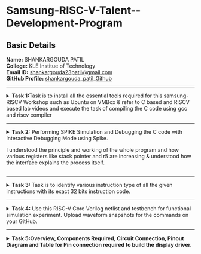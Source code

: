 # Samsung-RISC-V-Talent--Development-Program
##  Basic Details

**Name:** SHANKARGOUDA PATIL  
**College:** KLE Institue of Technology  
**Email ID:** shankargouda23patil@gmail.com  
**GitHub Profile:** [shankargouda_patil_Github](https://github.com/shankargoudap/Samsung-RISC-V-Talent--Development-Program)  

----------------------------------------------------------------------------------------------------------------

<details>
<summary><b>Task 1:</b>Task is to install all the essential tools required for this samsung-RISCV  Workshop such as Ubuntu on VMBox & refer to C based and RISCV based lab videos and execute the task of compiling the C code using gcc and riscv compiler</summary><br>

### Install Ubuntu 20.04 LTS on Oracle Virtual Machine Box

Firstly, I have downloaded the virtual box from the links provided to us and
loaded a linux version with image dock file sent  
![Ubuntu and VMBox Installation](https://github.com/shankargoudap/Samsung-RISC-V-Talent--Development-Program/blob/main/task1/virtual_machine_installed.png)

### C Language based LAB
I have successfully run the virtual machine and compiled the tasks.

Initial task is:-

### write a program to compile the sum of first 5 natural numbers in c:

we have written the code sum of 1st 5 numbers in leafpad as shown below.

```
gcc sum_1ton.c

./a.out
```

this code will be run in terminal to get output as 15 for 1st 5 numbers as shown below :


![image](https://github.com/shankargoudap/Samsung-RISC-V-Talent--Development-Program/blob/main/task1/C%20Code%20compiled%20on%20gcc%20Compiler.png)

### RISCV based LAB

1. Using the cat command, the entire C code will be displayed on the terminal.
   
![image](https://github.com/shankargoudap/Samsung-RISC-V-Talent--Development-Program/blob/main/task1/cat%20Command.png)

2. A program is run to obtain risc-v version of the code previously written in c:

  	 ```
	riscv64-unknown-elf-gcc -O1 -mabi=lp64 -march=rv64i -o sum_1ton.o sum_1ton.c
	```

![image](https://github.com/shankargoudap/Samsung-RISC-V-Talent--Development-Program/blob/main/task1/RISCV_C_CODE_O1.png)


3. As the whole version of above code looks lengthier we have used below code to make it shorter
	
 	```
	riscv64 -unknown-elf-objdump -d sum1ton.o | less
	```
 
& we have obtained the required main part to compare the execution in assembly language as shown below :

	
 
![image](https://github.com/shankargoudap/Samsung-RISC-V-Talent--Development-Program/blob/main/task1/Objdump%20using%20-O1%20format.png)

4. Open the same terminal and run the given command:
 
 	```
	riscv64-unknown-elf-gcc -Ofast -mabi=lp64 -march=rv64i -o sum_1ton.o sum_1ton.c
	``` 


![image](https://github.com/shankargoudap/Samsung-RISC-V-Talent--Development-Program/blob/main/task1/RISCV_CODE_Ofast.png)

5. As the whole version of above code looks lengthier as earlier we have used below code to make it shorter
	
 	```
	riscv64 -unknown-elf-objdump -d sum1ton.o | less
	```
 
& we have obtained the required main part to compare the execution in assembly language as shown below :



![image](https://github.com/shankargoudap/Samsung-RISC-V-Talent--Development-Program/blob/main/task1/Objdump%20using%20-Ofast%20format.png)

### End of 1st task
</details>

------------------------------------------------------------------------------------------------------------------

<details>
<summary><b>Task 2:</b> Performing SPIKE Simulation and Debugging the C code with Interactive Debugging Mode using Spike.
	
I understood the principle and working of the whole program and how various registers like stack pointer and r5 are increasing & understood how the interface explains the process itself.
</summary> 

### What is SPIKE in RISCV?
* Spike is a free, open-source C++ simulator for the RISC-V ISA that models a RISC-V core and cache system. It can be used to run programs and a Linux kernel, and can be a starting point for running software on a RISC-V target.

### Testing the SPIKE Simulator for sum1ton.c
**spike_O1_objdump**

* Here we are compare both of the compiler that must display the same output on the terminal.
* after that we are gona debug the sum1ton.c of **-O1_format** using SPIKE simulator

![image](https://github.com/shankargoudap/Samsung-RISC-V-Talent--Development-Program/blob/main/task2/spike_O1_objdump_for_sum1ton.png)

* In the above picture registor a0 earlier has value 21000 in hex decimal.
* After running the registor a0 became 21180 in hexa decimal.
* * Because there has +384 in decimal,so after calculation it gives the above value 

**Spike_Ofast_objdump**

* Here also goes the same we compare both of the compiler that must display the same output on the terminal.
* after that we are gona debug the sum1ton.c of **-Ofast_format** using SPIKE simulator



![image](https://github.com/shankargoudap/Samsung-RISC-V-Talent--Development-Program/blob/main/task2/spike_Ofast_objdump_for_sum1ton.png)

* In the above picture registor sp earlier has value 3ffffffb50 in hex decimal.
* After running the registor a0 became 3ffffffb40 in hexa decimal.
* Because there has -16 in decimal,so after calculation it gives the above value.

### Multiplication of first n natural numbers (C program):

**Here i have used n value as 7**

![image](https://github.com/shankargoudap/Samsung-RISC-V-Talent--Development-Program/blob/main/task2/c_code_for_mult_on_gcc_Compiler.png)

**riscv_objdump_O1_format**

* we have obtained the required main part to compare the execution in assembly language as shown below :

![image](https://github.com/shankargoudap/Samsung-RISC-V-Talent--Development-Program/blob/main/task2/Objdump_using%20-O1_format_for_mult.png)

**riscv_objdump_Ofast_format**

* we have obtained the required main part to compare the execution in assembly language as shown below :

![image](https://github.com/shankargoudap/Samsung-RISC-V-Talent--Development-Program/blob/main/task2/Objdump_using%20-Ofast_format_for_mult.png)


### Testing the SPIKE Simulator for new c program i.e mult1ton.c
**spike_O1_objdump**

* Here we are compare both of the compiler that must display the same output on the terminal.
* after that we are gona debug the sum1ton.c of **-O1_format** using SPIKE simulator

![image](https://github.com/shankargoudap/Samsung-RISC-V-Talent--Development-Program/blob/main/task2/spike_O1_objdump_for_mult1ton.png)

* In the above picture registor a2 earlier has value 1000 in hex decimal.
* After running the registor a2 became 13b0 in hexa decimal.
* Because there has +944 in decimal,so after calculation it gives the above value. 

**Spike_Ofast_objdump**

* Here also goes the same we compare both of the compiler that must display the same output on the terminal.
* after that we are gona debug the sum1ton.c of **-Ofast_format** using SPIKE simulator



![image](https://github.com/shankargoudap/Samsung-RISC-V-Talent--Development-Program/blob/main/task2/spike_Ofast_objdump_for_mult1ton.png)

* In the above picture registor a0 earlier has value 21000 in hex decimal.
* After running the registor a0 became 21180 in hexa decimal.
* Because there has +384 in decimal,so after calculation it gives the above value.

### Steps to debug spike simulation

* bring the pointer to a starting location using
```
until pc 0 100b0(loaction address uh wish to)
```
* next get the value of the registor by using
```
reg 0 a2(your registor address)
```
* next run the next intrsuction by clicking Enter key.
* after that repeat the above instruction i.e **reg 0** instruction & compare the previous value and next value.


* I have used same for both O1_format & Ofast_formate in sum1ton.c & mult1ton.c files 

### End of 2nd task
</details>

------------------------------------------------------------------------------------------------------------------

<details>
<summary><b>Task 3:</b> Task is to identify various instruction type of all the given instructions with its exact 32 bits instruction code. </summary>

### INSTRUCTIONS FORMAT IN RISC-V  
 
There are 6 instruction formats in RISC-V:  
1. R-format  
2. I-format  
3. S-format  
4. B-format  
5. U-format  
6. J-format

### 1. R-type Instruction  
* In RV32, each instruction is of size 32 bits.
* In R-type instruction, R stands for register
* This instruction type is used to execute various arithmetic and logical operations.
* The entire 32 bits instruction is divided into 6 fields as shown below.
![R-type](https://github.com/shankargoudap/Samsung-RISC-V-Talent--Development-Program/blob/main/task3/R_type_instruction.png)

### 2. I-type Instruction  
* In RV32, each instruction is of size 32 bits.
* In I-type instruction, I stand for immediate which means that operations use Registers and Immediate value
* This instruction type is used in immediate and load operations.
*  The entire 32 bits instruction is divided into 5 fields as shown below.

![I-type](https://github.com/shankargoudap/Samsung-RISC-V-Talent--Development-Program/blob/main/task3/I_type_instruction.png)

**Example: ADDI rd, rs1, imm**


### 3. S-type Instruction  

* In RV32, each instruction is of size 32 bits.
*  In S-type instruction, S stand for store which means it is store type instruction that helps to store the value of register into the memory.
*  Mainly, this instruction type is used for store operations.
*  The entire 32 bits instruction is divided into 6 fields as shown below.  
  
![s-type](https://github.com/shankargoudap/Samsung-RISC-V-Talent--Development-Program/blob/main/task3/S_type_instruction.png)

**Example: SW rs2, imm(rs1)**


### 4. B-type Instruction  
* In RV32, each instruction is of size 32 bits.
* In B-type instruction, B stand for branching which means it is mainly used for branching based on certain conditions.
*  The entire 32 bits instruction is divided into 8 fields as shown below.  
  
![B-type](https://github.com/shankargoudap/Samsung-RISC-V-Talent--Development-Program/blob/main/task3/B_type_instruction.png)

**Example: BEQ rs1, rs2, imm**   
 
  
### 5. U-type Instruction  
* In RV32, each instruction is of size 32 bits.
*  In U-type instruction, U stand for Upper Immediate instructions which means it is simply used to transfer the immediate data into the destination register.
*  The entire 32 bits instruction is divided into 3 fields as shown below.  
  
![u-type](https://github.com/shankargoudap/Samsung-RISC-V-Talent--Development-Program/blob/main/task3/U_type_instruction.png)

**Example: LUI rd, imm**   

  
### 6. J-type Instruction  
* In RV32, each instruction is of size 32 bits.
* In J-type instruction, J stand for jump, which means that this instruction format is used to implement jump type instruction.
*  The entire 32 bits instruction is divided into 6 fields as shown below.  
  
![j-type](https://github.com/shankargoudap/Samsung-RISC-V-Talent--Development-Program/blob/main/task3/J_type_instruction.png)

**Example: JAL rd, imm**

### There are 15 unique instructions from RISCV objdump application as follows:
------------------------
### 1. ADDI sp, sp, -16  

![I_type](https://github.com/user-attachments/assets/a26a328f-86e3-44bd-8197-b1d63b14179a)


> * In this instruction ADD means Addition, I means Immediate,
> * hence this instruction belongs to I-type instruction set.

- **Opcode for ADDI :** `0010011`  
- **rd = sp :** `00010`  
- **rs1 = sp :** `00010`  
- **imm[11:0] = -16 :** `111111110000`  
- **func3 :** `000`
  
**32 bits instruction :** ```111111110000|00010|000|00010|0010011``` 

--------------
### 2. SD ra 8(sp) 

![S_type](https://github.com/user-attachments/assets/eab1ca7b-f6ef-48a0-8ea5-beb055acd129)


> * In this instruction SD means store doubleword instruction,
> *  hence this instruction belongs to S-type instruction set.  
 
- **Immediate :** 000000001000 (split into imm[11:5] = 0000000 and imm[4:0] = 01000)
- **rs1 = sp :** 00010
- **rs2 = ra :** 00001
- **funct3:** 011
- **Opcode for SD :** 0100011

**32-bit instruction:** `0000000|00001|00010|011|01000|0100011`

-------------
### 3. LD ra 8(sp)

![image](https://github.com/user-attachments/assets/1c0d8506-db98-45da-b412-5e2f1180b59e)
> * In this instruction LD means  load doubleword instruction,
> *  hence this instruction belongs to S-type instruction set.

- **Immediate :** 000000001000 (split into imm[11:5] = 0000000 and imm[4:0] = 01000)
- **rs2 = ra :** 00001
- **rs1 = sp :** 00010
- **funct3:** 010 (assuming it's a store operation like `SW`)
- **Opcode for Store :** 0100011

**32-bit instruction:** `0000000|00001|00010|010|01000|0100011`

-------------------
### 4. MV a1 a0 


![image](https://github.com/user-attachments/assets/0b0164b6-a416-48d5-8602-74cea98d939f)

**The MV (Move) instruction is a pseudo-instruction in RISC-V, which is equivalent to:
ADD a1, a0, x0**

> * In this instruction MV means  pseudo-instruction,
> *  hence this instruction belongs to S-type instruction set.

- **Immediate :** 0000000 (split into imm[11:5] = 0000000 and imm[4:0] = 00000)
- **rs1 = a0 :** 01010
- **rs2 = x0 :** 00000
- **funct3:** 000
- **Opcode for ADD :** 0100011

**32-bit instruction:** `0000000|00000|01010|000|00000|0100011`


------------------------------
### 5. BEQZ a5 101f0 <exit+0x2c>

![image](https://github.com/user-attachments/assets/8e3d4a6a-59fa-4afd-be84-5b38e3c0185b)

**The BEQZ pseudo-instruction means "branch if equal to zero" and is equivalent to:
BEQ a5, x0, offset**



> * In this instruction BWQZ means  pseudo-instruction,short for "branch if equal to zero."
> *  hence this instruction belongs to B-type instruction set.

- **Immediate :** `1000000011100` (split into imm[12] = `1`, imm[10:5] = `000000`, imm[4:1] = `01110`, imm[11] = `0`)
- **rs1 = a5 :** `01111`
- **rs2 = x0 :** `00000`
- **funct3:** `000`
- **Opcode for BEQ:** `1100011`

**32-bit instruction:** `1000000|00000|01111|000|01110|1100011`

---------------------
### 6. SRAI s1 a5 0x3

![image](https://github.com/user-attachments/assets/e1236784-f266-45a2-a05e-67706beeb944)

> * In this instruction SRAI means  Shift Right Arithmetic Immediate.
> *  hence this instruction belongs to I-type instruction set.

- **Immediate :** `000000000011` (split into imm[11:0] = `000000000011`)
- **rs1 = a5 :** `01111`
- **rd = s1 :** `01001`
- **funct3:** `101`
- **Opcode for SRAI :** `0010011`

**32-bit instruction:** `000000000011|01111|101|01001|0010011`

--------------------
### 7. LUI a0 0x21 

![LUI_U_type](https://github.com/user-attachments/assets/9dcdd9ba-600f-489a-90cb-2bf6a806bbd8)


> * In this instruction LUI means Load Upper Immediate,
> *  hence this instruction belongs to U-type instruction set.

- **Immediate = 0x21 :** `0000000000000_00100001`
- **rd = a5:** `01010`
- **Opcode:** `0110111`

**32 bits instruction :** ```0000000000000|00100001|01010|0110111``` 

--------------------------
### 8. JAL ra 10408 <printf>

![JAL_J_type](https://github.com/user-attachments/assets/e6aee0d7-2236-4d33-a7ef-9ddfece0cae9)


> * In this instruction JAL means Jump and Link,
> *  hence this instruction belongs to J-type instruction set.

- **Immediate (20 bits)**: `0 1001100000 1 00001010` (split into imm[20] = `0` and imm[10:1] = `1001100000 `imm[11] = `1` and imm[19:12] = `00001010`)
- **rd (ra = x1)**: `00001`
- **Opcode**: `1101111`
		         
**32 bits instruction :** ```0 1001100000 1 00001010|00001|1101111```

------------------
### 9. AUIPC a5 0xffff0

![image](https://github.com/user-attachments/assets/dc1b9458-2bce-4ea9-89c1-610b5170cd78)

> * In this instruction AUIPC means Add Upper Immediate to PC Immediate,
> *  hence this instruction belongs to U-type instruction set.

- **Immediate :** 11111111111100000000 (split into imm[31:12] = 111111111111 and imm[11:0] = 000000000000)
- **rd = a5 :** `01111`
- **Opcode for AUIPC :** `0010111`

**32-bit instruction:** `111111111111|01111|0010111`

-----------------------
### 10. J 101b0 <atexit> 

![image](https://github.com/user-attachments/assets/d837a001-3588-4ea7-9627-851fb5ff4cc3)

> * In this instruction J means Jump and Link,
> *  hence this instruction belongs to J-type instruction set.

- **Immediate :** `0000010000001101010` (split into imm[20] = `0`, imm[10:1] = `0000000000`, imm[11] = `0`, imm[19:12] = `00000100`)
- **rd = x0 :** `00000`
- **Opcode for J-type (JAL):** `1101111`

**32-bit instruction:** `0000000|0000000000|0|00000100|00000|1101111`

------------------
### 11. LW a0 0(sp)

![image](https://github.com/user-attachments/assets/8aa35f2b-bcd2-4619-a3dd-d22d0f706dff)

> * In this instruction, LW means Load Word,
> * hence this instruction belongs to I-type instruction set.

- **Immediate :** `000000000000`
- **rs1 = sp :** `00010`
- **rd = a0 :** `01010`
- **funct3:** `010`
- **Opcode for LW :** `0000011`

**32-bit instruction:** `000000000000|00010|010|01010|0000011`

---------------------
### 12. BENZ a5,10188 <do global dtors aux+0x4c>
    
![image](https://github.com/user-attachments/assets/31d8c899-4b38-4779-95d8-ed01a5ca0023)

**Assume that BENZ behaves similarly to a branch instruction, but with a custom format. We can treat BENZ like a branch if not zero instruction**

> * In this instruction BENZ means a specific operation (hypothetical or custom instruction), 
> * hence this instruction belongs to a custom instruction type.

- **Immediate :** `0000011010010` (split into imm[12] = `0`, imm[10:5] = `000001`, imm[4:1] = `1010`, imm[11] = `0`)
- **rs1 = a5 :** `01111`
- **rs2 = x0 :** `00000`
- **funct3:** `001`
- **Opcode for custom BENZ:** `1100011`

**32-bit instruction:** `0000001|00000|01111|001|1010|1100011`

------------------------------------------------
### 13. LBU a5, 1944(gp) # 231a0 <completed.5468>

![image](https://github.com/user-attachments/assets/8f009b1b-1992-45c9-a6ee-aab390d88532)

> * In this instruction LBU means Load Byte Unsigned,
> * hence this instruction belongs to I-type instruction set

- **Immediate :** `11110001000`
- **rs1 = gp :** `00011`
- **rd = a5 :** `01111`
- **funct3:** `100`
- **Opcode for LBU:** `0000011`

**32-bit instruction:** `11110001000|00011|100|01111|0000011`

--------------------
### 14. LI a0 0

![image](https://github.com/user-attachments/assets/732699d9-8bdf-48e5-bbce-ff775e79ea57)

**The LI pseudo-instruction means "Load Immediate" and is equivalent to an ADDI (Add Immediate) instruction** 

> * In this instruction LI means Load Immediate,
> * hence this instruction belongs to I-type instruction set

- **Immediate :** `000000000000` (12 bits)
- **rs1 = x0 :** 00000`
- **rd = a0 :** 01010`
- **funct3:** 000`
- **Opcode for ADDI:** `0010011`

**32-bit instruction:** `000000000000|00000|000|01010|0010011`

-----------------------------
### 15. SLLI t0, t0,0x1f

![image](https://github.com/user-attachments/assets/caf27b0e-ce37-48a5-b43f-d278bd3c3c11)

> * In this instruction, SLLI means Shift Left Logical Immediate,
> *hence this instruction belongs to the I-type instruction set.

- **Immediate :** `000000011111` (12-bit immediate value for 0x1f)
- **rs1 = t0 :** `00101`
- **rd = to :** `00110`
- **funct3:** `001`
- **Opcode for SLLI :** `0010011`

**32-bit instruction:** `000000011111|00101|001|00110|0010011`

### End of 3rd task
</details>

------------------------------------------------------------------------------------------------------------------


<details>
<summary><b>Task 4:</b> Use this RISC-V Core Verilog netlist and testbench for functional simulation experiment. Upload waveform snapshots for the commands on your GitHub. </summary>

Reference GitHub repo is [![GitHub](https://img.shields.io/badge/-GitHub-181717?style=flat-square&logo=github&logoColor=white)](https://github.com/shankargoudap/Samsung-RISC-V-Talent--Development-Program/rv32i/blob/main/iiitb_rv32i.v)

## Starting with Functional Simulation
* First I installed the iverilog and gtkwave using following commands:
  ```
  sudo apt-get update
  ```
  ```
  sudo apt-get install iverilog gtkwave
  ```
* Cloning the github repository:
  - make a github repository
  - upload the two filies
  - 1. https://github.com/shankargoudap/Samsung-RISC-V-Talent--Development-Program/blob/main/iiitb_rv32i.v
    2. https://github.com/shankargoudap/Samsung-RISC-V-Talent--Development-Program/blob/main/iiitb_rv32i_tb.v
  -  run the below code in cmd 

  ```
   git clone https://github.com/shankargoudap/Samsung-RISC-V-Talent--Development-Program
   ```

* Chanding the working directory to `shankaru` using the following comand:
  ```
   cd shankaru
  ```

* To simulate and run the verilog code , entered the following commands in the terminal:
  ```
  iverilog -o shankaru iiitb_rv32i.v iiitb_rv32i_tb.v
  ```
  ```
  ./shankaru
  ```
* For seeing the output waveform I used the following command:
  ```
  gtkwave iiitb_rv32i.vcd
  ```

* The GTKWave will be opened and following window will be appeared  
  
![image](https://github.com/user-attachments/assets/8ebb8c40-d549-4bd2-9521-92a4200b617c)

### As shown in the figure below, all the instructions in the given verilog file is hard-coded, the designer has hard-coded each instructions based on their own pattern. Hence the 32-bits instruction that we generated in above task will not match with the given instruction.

![image](https://github.com/user-attachments/assets/512edc06-4524-43f7-833f-e3d087869a38)

#### Following are the differences between standard RISCV ISA and the Instruction Set given in the reference repository:  
  
|  **Operation**  |  **Standard RISCV ISA**  |  **Hardcoded ISA**  |  
|  :----:  |  :----:  |  :----:  |  
|  ADD R6, R2, R1  |  32'h00110333  |  32'h02208300  |  
|  SUB R7, R1, R2  |  32'h402083b3  |  32'h02209380  |  
|  AND R8, R1, R3  |  32'h0030f433  |  32'h0230a400  |  
|  OR R9, R2, R5  |  32'h005164b3  |  32'h02513480  |  
|  XOR R10, R1, R4  |  32'h0040c533  |  32'h0240c500  |  
|  SLT R1, R2, R4  |  32'h0045a0b3  |  32'h02415580  |  
|  ADDI R12, R4, 5  |  32'h004120b3  |  32'h00520600  |  
|  BEQ R0, R0, 15  |  32'h00000f63  |  32'h00f00002  |  
|  SW R3, R1, 2  |  32'h0030a123  |  32'h00209181  |  
|  LW R13, R1, 2  |  32'h0020a683  |  32'h00208681  |  
|  SRL R16, R14, R2  |  32'h0030a123  |  32'h00271803  |
|  SLL R15, R1, R2  |  32'h002097b3  |  32'h00208783  |  

### Instruction 1. ADD 

![image](https://github.com/user-attachments/assets/f1b4a40d-b584-4fde-bb48-2132a76a858d)

### Detailed Explanation:
- **Values Stored in Two Different Registers**:
  - The waveform indicates that the values `1` and `2` are stored in registers `r1` and `r2` respectively (`ID_EX_A` and `ID_EX_B`).

- **32-bit Instruction for ADD `R6, R2, R1`**:
  - The instruction `0x02208300` represents the operation `add r6, r1, r2`. This instruction tells the processor to add the values in registers `r1` and `r2` and store the result in register `r6`.

- **Output of ADD Operation**:
  - The ALU performs the addition `1 + 2`, resulting in `3`, which is shown in the `EX_MEM_ALUOUT` signal.

### Instruction 2. SUB

![image](https://github.com/user-attachments/assets/8ae77a86-82ae-4b89-93cc-0e5e060876b7)


### Detailed Explanation:
- **Values Stored in Two Different Registers**:
  - The waveform indicates that the values `1` and `2` are stored in registers `r1` and `r2` respectively (`ID_EX_A` and `ID_EX_B`).

- **32-bit Instruction for SUB `R7, R2, R1`**:
  - The instruction `0x02208380` represents the operation `sub r7, r1, r2`. This instruction tells the processor to add the values in registers `r1` and `r2` and store the result in register `r7`.

- **Output of ADD Operation**:
  - The ALU performs the addition `1 - 2`, resulting in `-1(FFFFFFFF)`, which is shown in the `EX_MEM_ALUOUT` signal.

### Instruction 3. AND

![image](https://github.com/user-attachments/assets/d8438554-d42e-4585-96de-55d731174ad8)


#### Key Points:
1. **Values Stored in Registers**:
   - `ID_EX_A` holds `3`, corresponding to the value in register `R1`.
   - `ID_EX_B` holds `1`, corresponding to the value in register `R3`.

2. **Instruction Fetching**:
   - `EX_MEM_IR` signal shows the value `0x0230A400`, which is the 32-bit instruction for `AND R8, R1, R3`.

3. **ALU Operation**:
   - The output of the ALU operation `EX_MEM_ALUOUT` shows `1`. This is the result of the bitwise AND operation `3 & 1`:
     - `3` in binary is `0011`
     - `1` in binary is `0001`
     - Bitwise AND of `0011 & 0001` results in `0001`, which is `1` in decimal.

4. **Steps in the Processor Pipeline**:
   - **Fetch Stage**: Instruction `AND R8, R1, R3` is fetched.
   - **Decode Stage**: The values of `R1` and `R3` are read into `ID_EX_A` and `ID_EX_B`.
   - **Execute Stage**: The ALU performs the bitwise AND operation, resulting in `1`.
   - **Memory and Write Back Stages**: (Not shown explicitly but understood to follow.)

### Instruction 4. OR 

![image](https://github.com/user-attachments/assets/5282ec13-2fd0-4a2a-9bd0-fa6dd565709a)


**Description:**
- This instruction performs a bitwise OR operation between the values in registers R2 and R5 and stores the result in register R9.

**Details:**
- The values in R2 and R5 are `2` (binary: `0010`) and `5` (binary: `0101`), respectively.
- The bitwise OR operation (`0010 | 0101`) results in `7` (binary: `0111`).


### Instruction 5. XOR

![image](https://github.com/user-attachments/assets/c385fa51-f561-4293-b971-838145925155)


**Description:**
- This instruction performs a bitwise XOR operation between the values in registers R1 and R4 and stores the result in register R10.

**Details:**
- The values in R1 and R4 are `1` (binary: `0001`) and `4` (binary: `0100`), respectively.
- The bitwise XOR operation (`0001 ^ 0100`) results in `5` (binary: `0101`).


### Instruction 6. SLT 

![Screenshot 2025-01-22 224702](https://github.com/user-attachments/assets/683dafb3-af55-409b-949e-89f8655a6296)

1. **Instruction**: `SLT R1, R2, R4`
   - This instruction performs a "Set Less Than" (SLT) operation. It compares the values in registers `R2` and `R4` and sets the destination register `R1` to 1 if the value in `R2` is less than the value in `R4`; otherwise, it sets `R1` to 0.

2. **Waveform Signals**:
   - **EX_MEM_IR[31:0]**: The instruction register for the Execution/Memory (EX/MEM) pipeline stage, holding the 32-bit instruction `0x202415580`.
   - **ID_EX_A[31:0]**: The value of register `R2`.
   - **ID_EX_B[31:0]**: The value of register `R4`.
   - **EX_MEM_ALUOUT[31:0]**: The output of the Arithmetic Logic Unit (ALU) after performing the SLT operation.

3. **Waveform Details**:
   - **Values in Registers**: The values stored in `R2` and `R4` are 2 and 4, respectively.
   - **SLT Operation**: The SLT operation compares these values. Since 2 < 4, the output is 1, indicating `R2` is less than `R4`.

4. **Annotations**:
   - **Values stored in two different registers**: Highlighting the values of `R2` and `R4`.
   - **Output of SLT will be 1**: Explains that if the value in `R2` is less than `R4`, the result will be 1; otherwise, it will be 0.
   - **32 bits instruction for SLT R1, R2, R4**: Shows the binary representation of the SLT instruction.

### Instruction 7. ADDI 

![image](https://github.com/user-attachments/assets/4317b78c-4289-42af-9d2a-e867f904b3f2)

1. **Instruction**: `ADDI R12, R4, 5`
   - This instruction performs an "Add Immediate" (ADDI) operation. It adds the immediate value 5 to the value in register `R4` and stores the result in register `R12`.

2. **Waveform Signals**:
   - **EX_MEM_IR[31:0]**: The instruction register for the Execution/Memory (EX/MEM) pipeline stage, holding the 32-bit instruction `0x00520600`.
   - **ID_EX_A[31:0]**: The value of register `R4`.
   - **ID_EX_IMMEDIATE[31:0]**: The immediate value 5.
   - **EX_MEM_ALUOUT[31:0]**: The output of the ALU after performing the ADDI operation.

3. **Waveform Details**:
   - **Values in Registers and Immediate**: The value stored in `R4` is 4, and the immediate value is 5.
   - **ADDI Operation**: The ADDI operation adds these values. The result is 9, which is stored in `R12`.

4. **Annotations**:
   - **Stored value in Register and an Immediate value**: Highlights the values involved in the ADDI operation.
   - **Output of ADDI will be 9**: Explains that the value in `R4` (4) added to the immediate value (5) results in 9.
   - **32 bits instruction for ADDI R12, R4, 5**: Shows the binary representation of the ADDI instruction.

### Instruction 8. BEQ 

![image](https://github.com/user-attachments/assets/fae591e8-7c12-4cd5-8069-feab798b8710)

**Description:**
- The `BEQ` (Branch if Equal) instruction compares the values in registers `R0` and `R0`.
- If the values are equal, it adds the immediate value `15` to the program counter (PC).

**Waveform Analysis:**
- **Initial State:** The program counter (PC) is initially at `10`.
- **Registers:** Both `R0` registers contain the value `0`.
- **Condition:** Since `R0` is equal to `R0`, the condition is true.
- **PC Update:** The instruction adds `15` to the PC.
  - PC = 10(0A in hexa) + 15 = 25(19 in hexa) .
- **Result:** The updated PC value is `25(19 in hexa)`.


### Instruction 9. BNE 

![image](https://github.com/user-attachments/assets/6aa52a22-cf8b-4d19-9433-6bbc8038afd6)

**Description:**
- The `BEQ` (Branch if not Equal) instruction compares the values in registers `R0` and `R0`.
- If the values are not equal, it adds the immediate value `20` to the program counter (PC).

**Waveform Analysis:**
- **Initial State:** The program counter (PC) is initially at `10`.
- **Registers:** Both `R0` registers contain the value `0`.
- **Condition:** Since `R0` is equal to `R0`, the condition is true.
- **PC Update:** The instruction adds `20` to the PC.
  - PC = 26(1A in hexa) + 20 = 46(2E in hexa) .
- **Result:** The updated PC value is `46(2E in hexa)`.

### Instruction 10. SLL

![image](https://github.com/user-attachments/assets/94fd2459-651d-456e-890d-6103cb0b658b)

### End of 4th task
</details>

------------------------------------------------------------------------------------------------------------------

<details>
   <summary><b>Task 5:Overview, Components Required, Circuit Connection, Pinout Diagram and Table for Pin connection required to build the display driver.</summary>


## Final_project


=
# Project : CH32V003 RISC-V Mini Game Console
## Overview
The Handheld Gaming Console project integrates a RISC-V microcontroller to create a portable gaming system featuring a OLED display and tactile buttons. This console allows users to play classic games like Snake and Pong, with the RISC-V microcontroller managing game logic, user input, and rendering graphics. Additionally, a sound module provides audio feedback to enhance the gaming experience. This project demonstrates the innovative use of RISC-V technology in creating an immersive and interactive gaming solution.
![GameConsole_pic1](https://github.com/shankargoudap/Samsung-RISC-V-Talent--Development-Program/assets/117591903/e3e6c984-1eec-407f-b5c5-ea7b3ac366c7)
## Components Required
1. VSDSquadron Mini
2. Oled Display
3. Push buttons (5)
4. Capacitors (100nF, 10uF)
5. Coin Battery (	CR2032)
6. Resistors (1k, 2k, 3k, 20k, 8k)
7. Buzzer (MLT-5030)
8. Hreader pins
9. BJT (	MMBT3906)
10. Switch


## Circuit Connections
The VSDSquadron Mini RISC-V development boards features a RISC-V SoC with the following capabilities:

- On-board 24MHz RC oscillator
-  3 groups of GPIO ports, totaling 15 I/O ports
- USART, I2C, and SPI
- UART implemented on USART
- 2KB SRAM for volatile data storage, 16KB CodeFlash for program memory
- On-board Programmer.

The circuit connections are as follows:
- **PA2** GPIO Pin is connected to one of the push bottons which controls the turn on/off of a game.
- **PA1** is connected to the buzzer.
- **PC4** is connected to the game controlling push buttons
- **PC2** and **PC1** act as SCL(Serial Clock Line) and SDL(Seriel Data Line), these lines are used for I2C communication with OLED Display
- And there are some VCC and GND connections.
- Power switch connected to VCC and GND accordingly.

  ![GameConsole_wiring](https://github.com/shankargoudap/Samsung-RISC-V-Talent--Development-Program/assets/117591903/1635d8a1-8faa-4052-a98d-c688ece05d02)

  ### Table for Pin connections

![image](https://github.com/shankargoudap/Samsung-RISC-V-Talent--Development-Program/assets/117591903/93ad1ecf-48d7-44a6-ac2c-c30f88f1a42a)

## My Circuit:
![Presentation1](https://github.com/shankargoudap/Samsung-RISC-V-Talent--Development-Program/assets/117591903/abd1aca4-ba3a-471b-b7e2-3f2929d15c42)

## Software
I made one of my most played games of my childhood which is **PACMAN**.

My code:
```
#include "driver.h"
#include "spritebank.h"

// ===================================================================================
// Global Variables
// ===================================================================================
uint8_t LEVELSPEED;
uint8_t GobbingEND;
uint8_t LIVE;
uint8_t INGAME;
uint8_t Gobeactive;
uint8_t TimerGobeactive;
uint8_t add;
uint8_t dotsMem[9];
int8_t dotscount;
uint8_t Frame;
enum {PACMAN=0,FANTOME=1,FRUIT=2};

// ===================================================================================
// Function Prototypes
// ===================================================================================
void ResetVar(void);
void StartGame(PERSONAGE *Sprite);
uint8_t CollisionPac2Caracter(PERSONAGE *Sprite);
void RefreshCaracter(PERSONAGE *Sprite);
uint8_t CheckCollisionWithBack(uint8_t SpriteCheck,uint8_t HorVcheck,PERSONAGE *Sprite);
uint8_t RecupeBacktoCompV(uint8_t SpriteCheck,PERSONAGE *Sprite);
uint8_t Trim(uint8_t Y1orY2,uint8_t TrimValue,uint8_t Decalage);
uint8_t RecupeBacktoCompH(uint8_t SpriteCheck,PERSONAGE *Sprite);
void Tiny_Flip(uint8_t render0_picture1,PERSONAGE *Sprite);
uint8_t FruitWrite(uint8_t x,uint8_t y);
uint8_t LiveWrite(uint8_t x,uint8_t y);
uint8_t DotsWrite(uint8_t x,uint8_t y,PERSONAGE *Sprite);
uint8_t checkDotPresent(uint8_t  DotsNumber);
void DotsDestroy(uint8_t DotsNumber);
uint8_t SplitSpriteDecalageY(uint8_t decalage,uint8_t Input,uint8_t UPorDOWN);
uint8_t SpriteWrite(uint8_t x,uint8_t y,PERSONAGE  *Sprite);
uint8_t return_if_sprite_present(uint8_t x,PERSONAGE  *Sprite,uint8_t SpriteNumber);
uint8_t background(uint8_t x,uint8_t y);

// ===================================================================================
// Main Function
// ===================================================================================
int main(void) {
  // Setup
  JOY_init();

  // Loop
  while(1) {
    uint8_t t;
    PERSONAGE Sprite[5];
  NEWGAME:
    ResetVar();
    LIVE=3;
    goto New;
  NEWLEVEL:
    if(LEVELSPEED > 10) {
      LEVELSPEED=LEVELSPEED - 10;
      if((LEVELSPEED==160)||(LEVELSPEED==120)||(LEVELSPEED==80)||(LEVELSPEED==40)||(LEVELSPEED==10)) {    
        if(LIVE < 3) {
          LIVE++; 
          for(t=0; t<=4; t++) {
            JOY_sound(80,100);
            JOY_DLY_ms(300);
          }
        }
      }
    }
  New:
    GobbingEND = (LEVELSPEED / 2);
    for(t=0; t<9; t++) dotsMem[t]=0xff;
  RESTARTLEVEL:
    Gobeactive = 0;
    uint8_t* ptr = (uint8_t*)Sprite;
    for(t=5*10; t; t--) *ptr++ = 0;
    Sprite[0].type=PACMAN;
    Sprite[0].x=64;
    Sprite[0].y=3;
    Sprite[0].Decalagey=5;
    Sprite[0].DirectionV=2;
    Sprite[0].DirectionH=2;
    Sprite[0].DirectionAnim=0;
    Sprite[1].type=FANTOME;
    Sprite[1].x=76;
    Sprite[1].y=4;
    Sprite[1].guber=0;
    Sprite[2].type=FANTOME;
    Sprite[2].x=75;
    Sprite[2].y=5;
    Sprite[2].guber=0;
    Sprite[3].type=FANTOME;
    Sprite[3].x=77;
    Sprite[3].y=4;
    Sprite[3].guber=0;
    Sprite[4].type=FANTOME;
    Sprite[4].x=76;
    Sprite[4].y=5;
    Sprite[4].guber=0;
    while(1) {
      //joystick
      if(JOY_act_pressed()) StartGame(&Sprite[0]);
      if(INGAME) {
        if(JOY_left_pressed()) Sprite[0].DirectionV = 0;
        else if(JOY_right_pressed()) Sprite[0].DirectionV = 1;
        if(JOY_down_pressed()) Sprite[0].DirectionH =1 ;
        else if(JOY_up_pressed()) Sprite[0].DirectionH = 0;
        //fin joystick
        if(TimerGobeactive > 1) TimerGobeactive--;
        else if (TimerGobeactive == 1) {
          TimerGobeactive = 0;
          Gobeactive = 0;
        }
      }
      if(Frame < 24) Frame++;
      else Frame = 0;
      if(CollisionPac2Caracter(&Sprite[0]) == 0) RefreshCaracter(&Sprite[0]);
      else {
        JOY_sound(100, 200); JOY_sound(75, 200); JOY_sound(50, 200); JOY_sound(25, 200);
        JOY_sound(12, 200); JOY_DLY_ms(400);
        if(LIVE > 0) {
          LIVE--;
          goto RESTARTLEVEL;
        }
        else goto NEWGAME;
      }
      if(Frame % 2 == 0) {
        Tiny_Flip(0, &Sprite[0]);
        if(INGAME == 1) {
          for(uint8_t t=0; t<=139; t=t+2) {
            JOY_sound((Music[t]) - 8, ((Music[t + 1]) - 100)); 
          }
          INGAME = 2;
        }
      }
      else {
        for(t=0; t<63; t++) {
          if(checkDotPresent(t)) break;
          else if(t == 62) {
            for(uint8_t r=0; r<60; r++) {
              JOY_sound(2 + r, 10); JOY_sound(255 - r, 20);
            }
            JOY_DLY_ms(1000);
            goto NEWLEVEL;
          }
        }
      }
      if((Gobeactive) && (Frame % 2 == 0)) JOY_sound((255 - TimerGobeactive), 1);
      JOY_SLOWDOWN();
    }
  }
}

// ===================================================================================
// Functions
// ===================================================================================
void ResetVar(void){
LEVELSPEED=200;
GobbingEND=0;
LIVE=3;
Gobeactive=0;
TimerGobeactive=0;
add=0;
INGAME=0;
for(uint8_t t=0;t<9;t++){
dotsMem[t]=0xff;}
dotscount=0;
Frame=0;}

void StartGame(PERSONAGE *Sprite){
if (INGAME==0) {
Sprite[1].x=76;
Sprite[1].y=3;
Sprite[2].x=75;
Sprite[2].y=4;
Sprite[3].x=77;
Sprite[3].y=3;
Sprite[4].x=76;
Sprite[4].y=4;
INGAME=1;}}

uint8_t CollisionPac2Caracter(PERSONAGE *Sprite){
uint8_t ReturnCollision=0;
#define xmax(I) (Sprite[I].x+6)
#define xmin(I) (Sprite[I].x)
#define ymax(I) ((Sprite[I].y*8)+Sprite[I].Decalagey+6)
#define ymin(I) ((Sprite[I].y*8)+Sprite[I].Decalagey)
if ((INGAME)) {    
for (uint8_t t=1;t<=4;t++){
if ((xmax(0)<xmin(t))||(xmin(0)>xmax(t))||(ymax(0)<ymin(t))||(ymin(0)>ymax(t))) {}else{ 
if (Gobeactive) {if (Sprite[t].guber!=1) {JOY_sound(20,100);JOY_sound(2,100);}Sprite[t].guber=1;ReturnCollision=0;}else{ if (Sprite[t].guber==1) {ReturnCollision=0;}else{ReturnCollision=1;}}
}}}return ReturnCollision;}

void RefreshCaracter(PERSONAGE *Sprite){
uint8_t memx,memy,memdecalagey;
for (uint8_t t=0;t<=4;t++){
memx=Sprite[t].x;
memy=Sprite[t].y;
memdecalagey=Sprite[t].Decalagey;
if ((Sprite[t].y>-1)&&(Sprite[t].y<8)) {
if ((Frame%2==0)||(t==0)||(LEVELSPEED<=160)) {
if (Sprite[t].DirectionV==1) {Sprite[t].x++;}
if (Sprite[t].DirectionV==0) {
if (t==0) {
if ((Sprite[0].y==3)&&(Sprite[0].x==86)){}else{Sprite[t].x--;}
}else{Sprite[t].x--;}
}}}
if (CheckCollisionWithBack(t,1,Sprite)) {
if (t!=0) {Sprite[t].DirectionV=JOY_random()%2;}else{ Sprite[t].DirectionV=2;}
Sprite[t].x=memx;
}
if ((Frame%2==0)||(t==0)||(LEVELSPEED<=160)) {
if (Sprite[t].DirectionH==1) {if (Sprite[t].Decalagey<7) {Sprite[t].Decalagey++;}else{Sprite[t].Decalagey=0;Sprite[t].y++;if (Sprite[t].y==9) {Sprite[t].y=-1;}}}
if (Sprite[t].DirectionH==0) {if (Sprite[t].Decalagey>0) {Sprite[t].Decalagey--;}else{Sprite[t].Decalagey=7;Sprite[t].y--;if (Sprite[t].y==-2) {Sprite[t].y=8;}}}
}
if (CheckCollisionWithBack(t,0,Sprite)) {
if (t!=0) {Sprite[t].DirectionH=JOY_random()%2;}else{Sprite[t].DirectionH=2;}
Sprite[t].y=memy;
Sprite[t].Decalagey=memdecalagey;
}
if (t==0) {
if (Frame%2==0) {
if (Sprite[t].DirectionH==1) {Sprite[t].DirectionAnim=0;}
if (Sprite[t].DirectionH==0) {Sprite[t].DirectionAnim=(2*3);} 
if (Sprite[t].DirectionV==1) {Sprite[t].DirectionAnim=(3*3);}
if (Sprite[t].DirectionV==0) {Sprite[t].DirectionAnim=(1*3);}
}}else{
if ((Frame==0)||(Frame==12)) {
Sprite[t].DirectionAnim=0;
if (Sprite[t].DirectionH==1) {Sprite[t].DirectionAnim=0;}
if (Sprite[t].DirectionH==0) {Sprite[t].DirectionAnim=2;}
}}
if (t==0) {
if (Frame%2==0) {
if (Sprite[0].switchanim==0) {
if (Sprite[0].anim<2) {Sprite[0].anim++;}else{Sprite[0].switchanim=1;} 
}else{
if (Sprite[0].anim>0) {Sprite[0].anim--;}else{Sprite[0].switchanim=0;}  
}}}else{
if ((Sprite[t].guber==1)&&(Sprite[t].x>=74)&&(Sprite[t].x<=76)&&(Sprite[t].y>=2)&&(Sprite[t].y<=4)) {Sprite[t].guber=0;}
if  (Frame%2==0) {
if (Sprite[t].anim<1) {Sprite[t].anim++;}else{Sprite[t].anim=0; } 
}}}}

uint8_t CheckCollisionWithBack(uint8_t SpriteCheck,uint8_t HorVcheck,PERSONAGE *Sprite){
uint8_t BacktoComp;
if (HorVcheck==1) {
BacktoComp=RecupeBacktoCompV(SpriteCheck,Sprite); 
}else{
BacktoComp=RecupeBacktoCompH(SpriteCheck,Sprite);}
if ((BacktoComp)!=0) {return 1;}else{return 0;}}

uint8_t RecupeBacktoCompV(uint8_t SpriteCheck,PERSONAGE *Sprite){
uint8_t Y1=0b00000000;
uint8_t Y2=Y1;
#define SpriteWide 6
#define MAXV (Sprite[SpriteCheck].x+SpriteWide)
#define MINV (Sprite[SpriteCheck].x)
if (Sprite[SpriteCheck].DirectionV==1) {
Y1=(back[((Sprite[SpriteCheck].y)*128)+(MAXV)]);
Y2=(back[((Sprite[SpriteCheck].y+1)*128)+(MAXV)]);
}else if (Sprite[SpriteCheck].DirectionV==0) {
Y1=(back[((Sprite[SpriteCheck].y)*128)+(MINV)]);
Y2=(back[((Sprite[SpriteCheck].y+1)*128)+(MINV)]);
}else{Y1=0;Y2=0;}
//decortique
Y1=Trim(0,Y1,Sprite[SpriteCheck].Decalagey);
Y2=Trim(1,Y2,Sprite[SpriteCheck].Decalagey);
if (((Y1)!=0b00000000)||((Y2)!=0b00000000) ) {return 1;}else{return 0;}
}

uint8_t Trim(uint8_t Y1orY2,uint8_t TrimValue,uint8_t Decalage){
uint8_t Comp;
if (Y1orY2==0) {
Comp=0b01111111<<Decalage;
return (TrimValue&Comp);
}else{
Comp=(0b01111111>>(8-Decalage));
return (TrimValue&Comp);
}}

uint8_t ScanHRecupe(uint8_t UporDown,uint8_t Decalage){
if (UporDown==0){
return 0b01111111<<Decalage;}
else{
return 0b01111111>>(8-Decalage);
}}

uint8_t RecupeBacktoCompH(uint8_t SpriteCheck,PERSONAGE *Sprite){
uint8_t TempPGMByte;
if (Sprite[SpriteCheck].DirectionH==0) {
uint8_t RECUPE=(ScanHRecupe(0,Sprite[SpriteCheck].Decalagey));
for(uint8_t t=0;t<=6;t++){
if ((((Sprite[SpriteCheck].y)*128)+(Sprite[SpriteCheck].x+t)>1023)||(((Sprite[SpriteCheck].y)*128)+(Sprite[SpriteCheck].x+t)<0)) {TempPGMByte=0x00;}else{
 TempPGMByte=((back[((Sprite[SpriteCheck].y)*128)+(Sprite[SpriteCheck].x+t)])); 
}
#define CHECKCOLLISION ((RECUPE)&(TempPGMByte))
if  (CHECKCOLLISION!=0) {return 1;}
}}else if (Sprite[SpriteCheck].DirectionH==1) {
uint8_t tadd=0;
if (Sprite[SpriteCheck].Decalagey>2) { tadd=1;}else{tadd=0;}
uint8_t RECUPE=(ScanHRecupe(tadd,Sprite[SpriteCheck].Decalagey));
for(uint8_t t=0;t<=6;t++){
if (((((Sprite[SpriteCheck].y+tadd)*128)+(Sprite[SpriteCheck].x+t))>1023)||((((Sprite[SpriteCheck].y+tadd)*128)+(Sprite[SpriteCheck].x+t))<0)) {TempPGMByte=0x00;}else{
TempPGMByte=(back[((Sprite[SpriteCheck].y+tadd)*128)+(Sprite[SpriteCheck].x+t)]);
}
#define CHECKCOLLISION2 ((RECUPE)&(TempPGMByte))
if  (CHECKCOLLISION2!=0) {return 1;}
}}return 0;}

void Tiny_Flip(uint8_t render0_picture1,PERSONAGE *Sprite){
uint8_t y,x; 
dotscount=-1;
for (y = 0; y < 8; y++){ 
JOY_OLED_data_start(y);
for (x = 0; x < 128; x++){
if (render0_picture1==0) {
if (INGAME) {JOY_OLED_send(background(x,y)|SpriteWrite(x,y,Sprite)|DotsWrite(x,y,Sprite)|LiveWrite(x,y)|FruitWrite(x,y));}else{
JOY_OLED_send(0xff-(background(x,y)|SpriteWrite(x,y,Sprite)));
}}else if (render0_picture1==1){
JOY_OLED_send((back[x+(y*128)]));}}
JOY_OLED_end();
}}

uint8_t FruitWrite(uint8_t x,uint8_t y){
switch(y){
  case 7:if (x<=7) {return (fruits[x]);}break;
  case 6:if ((LEVELSPEED<=190)&&(x<=7)) {return (fruits[x+8]);}break;
  case 5:if ((LEVELSPEED<=180)&&(x<=7)) {return (fruits[x+16]);}break;
  case 4:if ((LEVELSPEED<=170)&&(x<=7)) {return (fruits[x+24]);}break;
}return 0;}

uint8_t LiveWrite(uint8_t x,uint8_t y){
if (y<LIVE) {if (x<=7) {return (caracters[x+(1*8)]);}else{return 0;}
}return 0x00;}

uint8_t DotsWrite(uint8_t x,uint8_t y,PERSONAGE *Sprite){
uint8_t Menreturn=0;
uint8_t mem1=(dots[x+(128*y)]);
if (mem1!=0b00000000) {
dotscount++;
 switch(dotscount){
  case 0:  
  case 1: 
  case 12: 
  case 13: 
  case 50:
  case 51:
  case 62:
  case 63:Menreturn=1;break;
  default:Menreturn=0;break;
}
if (checkDotPresent(dotscount)==0b00000000) {mem1=0x00;}else{
if ((Sprite[0].type==PACMAN)&&((Sprite[0].x<x)&&(Sprite[0].x>x-6))&&(((Sprite[0].y==y)&&(Sprite[0].Decalagey<6))||((Sprite[0].y==y-1)&&(Sprite[0].Decalagey>5)))) {DotsDestroy(dotscount);if (Menreturn==1) {TimerGobeactive=LEVELSPEED;Gobeactive=1;}else{JOY_sound(10,10);JOY_sound(50,10);}}
}}
if (Menreturn==1) {
if (((Frame>=6)&&(Frame<=12))||((Frame>=18)&&(Frame<=24))) {
return 0x00;
}else{return mem1;}
}else{return mem1;}}

uint8_t checkDotPresent(uint8_t  DotsNumber){
uint8_t REST=DotsNumber;
uint8_t DOTBOOLPOSITION=0;
DECREASE:
if (REST>=8) {REST=REST-8;DOTBOOLPOSITION++;goto DECREASE;}
return ((dotsMem[DOTBOOLPOSITION])&(0b10000000>>REST));
}

void DotsDestroy(uint8_t DotsNumber){
uint8_t REST=DotsNumber;
uint8_t DOTBOOLPOSITION=0;
uint8_t SOUSTRAIRE;
DECREASE:
if (REST>=8) {REST=REST-8;DOTBOOLPOSITION=DOTBOOLPOSITION+1;goto DECREASE;}
switch(REST){
  case (0):SOUSTRAIRE=0b01111111;break;
  case (1):SOUSTRAIRE=0b10111111;break;
  case (2):SOUSTRAIRE=0b11011111;break;
  case (3):SOUSTRAIRE=0b11101111;break;
  case (4):SOUSTRAIRE=0b11110111;break;
  case (5):SOUSTRAIRE=0b11111011;break;
  case (6):SOUSTRAIRE=0b11111101;break;
  case (7):SOUSTRAIRE=0b11111110;break;
}
dotsMem[DOTBOOLPOSITION]=dotsMem[DOTBOOLPOSITION]&SOUSTRAIRE;
}

uint8_t SplitSpriteDecalageY(uint8_t decalage,uint8_t Input,uint8_t UPorDOWN){
if (UPorDOWN) {
return Input<<decalage;
}else{
return Input>>(8-decalage); 
}}

uint8_t SpriteWrite(uint8_t x,uint8_t y,PERSONAGE  *Sprite){
uint8_t var1=0;
uint8_t AddBin=0b00000000;
while(1){ 
if (Sprite[var1].y==y) {
AddBin=AddBin|SplitSpriteDecalageY(Sprite[var1].Decalagey,return_if_sprite_present(x,Sprite,var1),1);
}else if (((Sprite[var1].y+1)==y)&&(Sprite[var1].Decalagey!=0)) {
AddBin=AddBin|SplitSpriteDecalageY(Sprite[var1].Decalagey,return_if_sprite_present(x,Sprite,var1),0);
}
var1++;
if (var1==5) {break;}
}return AddBin;}
  
uint8_t return_if_sprite_present(uint8_t x,PERSONAGE  *Sprite,uint8_t SpriteNumber){
uint8_t ADDgobActive;
uint8_t ADDGober;
if  ((x>=Sprite[SpriteNumber].x)&&(x<(Sprite[SpriteNumber].x+8))) { 
if (SpriteNumber!=0) { 
if (Sprite[SpriteNumber].guber==1) {
ADDgobActive=1*(4*8);
ADDGober=Sprite[SpriteNumber].guber*(4*8);
}else{
if ((((Frame>=6)&&(Frame<=12))||((Frame>=18)&&(Frame<=24)))||(TimerGobeactive>GobbingEND)) {ADDgobActive=Gobeactive*(4*8);}else{ADDgobActive=0;}
ADDGober=0;
}}else{
ADDGober=0;
ADDgobActive=0;
}
if ((INGAME==0)&&(SpriteNumber==0)) {  return 0;}     
return (caracters[((x-Sprite[SpriteNumber].x)+(8*(Sprite[SpriteNumber].type*12)))+(Sprite[SpriteNumber].anim*8)+(Sprite[SpriteNumber].DirectionAnim*8)+(ADDgobActive)+(ADDGober)]);
}return 0;}

uint8_t background(uint8_t x,uint8_t y){
return (BackBlitz[((y)*128)+((x))]);
}
```
## Results:
### My game video link : https://drive.google.com/drive/folders/1rdA10UzQtw6sXhoqMRsa1_2cZdmTaInu

![kkmelon](https://github.com/shankargoudap/Samsung-RISC-V-Talent--Development-Program/assets/117591903/69d460a2-4968-4567-bde5-605b55ef101c)









